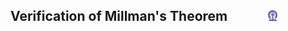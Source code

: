 ## Verification of Millman&apos;s Theorem  &nbsp; &nbsp; &nbsp; &nbsp; &nbsp; &nbsp; <img src="images/iitkgp.png" width="3%" />
